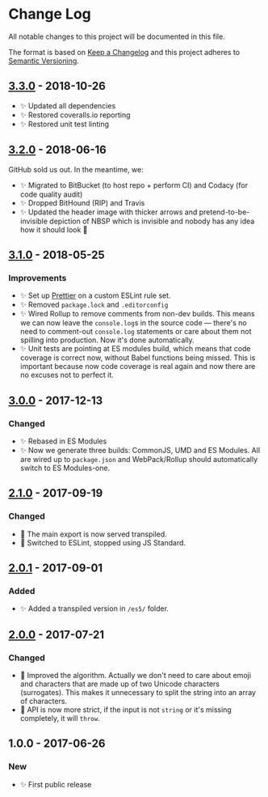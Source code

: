 # Change Log

All notable changes to this project will be documented in this file.

The format is based on [Keep a Changelog](http://keepachangelog.com/)
and this project adheres to [Semantic Versioning](http://semver.org/).

## [3.3.0] - 2018-10-26

- ✨ Updated all dependencies
- ✨ Restored coveralls.io reporting
- ✨ Restored unit test linting

## [3.2.0] - 2018-06-16

GitHub sold us out. In the meantime, we:

- ✨ Migrated to BitBucket (to host repo + perform CI) and Codacy (for code quality audit)
- ✨ Dropped BitHound (RIP) and Travis
- ✨ Updated the header image with thicker arrows and pretend-to-be-invisible depiction of NBSP which is invisible and nobody has any idea how it should look 👀

## [3.1.0] - 2018-05-25

### Improvements

- ✨ Set up [Prettier](https://prettier.io) on a custom ESLint rule set.
- ✨ Removed `package.lock` and `.editorconfig`
- ✨ Wired Rollup to remove comments from non-dev builds. This means we can now leave the `console.log`s in the source code — there's no need to comment-out `console.log` statements or care about them not spilling into production. Now it's done automatically.
- ✨ Unit tests are pointing at ES modules build, which means that code coverage is correct now, without Babel functions being missed. This is important because now code coverage is real again and now there are no excuses not to perfect it.

## [3.0.0] - 2017-12-13

### Changed

- ✨ Rebased in ES Modules
- ✨ Now we generate three builds: CommonJS, UMD and ES Modules. All are wired up to `package.json` and WebPack/Rollup should automatically switch to ES Modules-one.

## [2.1.0] - 2017-09-19

### Changed

- 🔧 The main export is now served transpiled.
- 🔧 Switched to ESLint, stopped using JS Standard.

## [2.0.1] - 2017-09-01

### Added

- ✨ Added a transpiled version in `/es5/` folder.

## [2.0.0] - 2017-07-21

### Changed

- 🔧 Improved the algorithm. Actually we don't need to care about emoji and characters that are made up of two Unicode characters (surrogates). This makes it unnecessary to split the string into an array of characters.
- 🔧 API is now more strict, if the input is not `string` or it's missing completely, it will `throw`.

## 1.0.0 - 2017-06-26

### New

- ✨ First public release

[2.0.0]: https://bitbucket.org/codsen/string-unfancy/branches/compare/v2.0.0%0Dv1.0.9#diff
[2.0.1]: https://bitbucket.org/codsen/string-unfancy/branches/compare/v2.0.1%0Dv2.0.0#diff
[2.1.0]: https://bitbucket.org/codsen/string-unfancy/branches/compare/v2.1.0%0Dv2.0.4#diff
[3.0.0]: https://bitbucket.org/codsen/string-unfancy/branches/compare/v3.0.0%0Dv2.1.1#diff
[3.1.0]: https://bitbucket.org/codsen/string-unfancy/branches/compare/v3.1.0%0Dv3.0.3#diff
[3.2.0]: https://bitbucket.org/codsen/string-unfancy/branches/compare/v3.2.0%0Dv3.1.0#diff
[3.3.0]: https://bitbucket.org/codsen/string-unfancy/branches/compare/v3.3.0%0Dv3.2.3#diff
